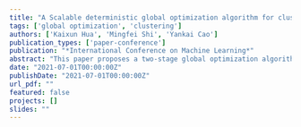 ```yaml
---
title: "A Scalable deterministic global optimization algorithm for clustering problems"
tags: ['global optimization', 'clustering']
authors: ['Kaixun Hua', 'Mingfei Shi', 'Yankai Cao']
publication_types: ['paper-conference']
publication: "*International Conference on Machine Learning*"
abstract: "This paper proposes a two-stage global optimization algorithm for the minimum sum-of-squares clustering task. A reduced-space branch and bound algorithm is used, with bounds constructed through scenario grouping and Lagrangian decomposition. It achieves high scalability with parallel execution."
date: "2021-07-01T00:00:00Z"
publishDate: "2021-07-01T00:00:00Z"
url_pdf: ""
featured: false
projects: []
slides: ""
---
```

